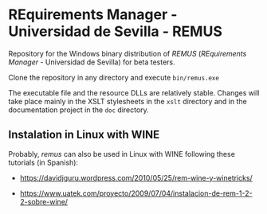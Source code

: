 # REquirements Manager - Universidad de Sevilla - REMUS

Repository for the Windows binary distribution of _REMUS_ (_REquirements Manager_ - Universidad de Sevilla) for beta testers.

Clone the repository in any directory and execute <code>bin/remus.exe</code>

The executable file and the resource DLLs are relatively stable. Changes will take place mainly in the XSLT stylesheets in the <code>xslt</code> directory and in the documentation project in the <code>doc</code> directory.

## Instalation in Linux with WINE

Probably, _remus_ can also be used in Linux with WINE following these tutorials (in Spanish):

- https://davidjguru.wordpress.com/2010/05/25/rem-wine-y-winetricks/

- https://www.uatek.com/proyecto/2009/07/04/instalacion-de-rem-1-2-2-sobre-wine/


